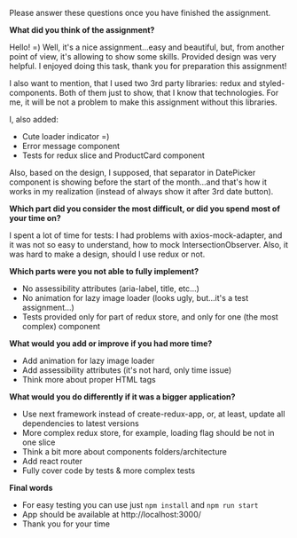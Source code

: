 Please answer these questions once you have finished the assignment.

**What did you think of the assignment?**

Hello! =)
Well, it's a nice assignment...easy and beautiful, but, from another point of view, it's allowing to show some skills. Provided design was very helpful. I enjoyed doing this task, thank you for preparation this assignment!

I also want to mention, that I used two 3rd party libraries: redux and styled-components. Both of them just to show, that I know that technologies. For me, it will be not a problem to make this assignment without this libraries.

I, also added:
- Cute loader indicator =)
- Error message component
- Tests for redux slice and ProductCard component

Also, based on the design, I supposed, that separator in DatePicker component is showing before the start of the month...and that's how it works in my realization (instead of always show it after 3rd date button).

**Which part did you consider the most difficult, or did you spend most of your time on?**

I spent a lot of time for tests: I had problems with axios-mock-adapter, and it was not so easy to understand, how to mock IntersectionObserver. Also, it was hard to make a design, should I use redux or not.

**Which parts were you not able to fully implement?**

- No assessibility attributes (aria-label, title, etc...)
- No animation for lazy image loader (looks ugly, but...it's a test assignment...)
- Tests provided only for part of redux store, and only for one (the most complex) component

**What would you add or improve if you had more time?**

- Add animation for lazy image loader
- Add assessibility attributes (it's not hard, only time issue)
- Think more about proper HTML tags

**What would you do differently if it was a bigger application?**

- Use next framework instead of create-redux-app, or, at least, update all dependencies to latest versions
- More complex redux store, for example, loading flag should be not in one slice
- Think a bit more about components folders/architecture
- Add react router
- Fully cover code by tests & more complex tests

**Final words**

- For easy testing you can use just `npm install` and `npm run start`
- App should be available at http://localhost:3000/
- Thank you for your time
